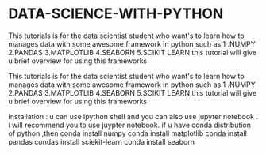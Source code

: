 # DATA-SCIENCE-WITH-PYTHON

This tutorials is for the data scientist student who want's to learn how to manages data with some awesome framework in python such as 
1 .NUMPY
2.PANDAS
3.MATPLOTLIB
4.SEABORN
5.SCIKIT LEARN
            this tutorial will give u brief overview for using this frameworks 

This tutorials is for the data scientist student who want's to learn how to manages data with some awesome framework in python such as 
1 .NUMPY
2.PANDAS
3.MATPLOTLIB
4.SEABORN
5.SCIKIT LEARN
            this tutorial will give u brief overview for using this frameworks 


Installation : 
        u can use ipython shell and you can also use jupyter notebook . i will recommend you  to use juypter notebook.
if u have conda distribution of python ,then
        conda install numpy
        conda install matplotlib
        conda install pandas
       condas install sciekit-learn
       conda install seaborn


